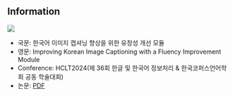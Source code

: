 ## Information
![](../src/Pasted%20image%2020241221212939.png)

- 국문: 한국어 이미지 캡셔닝 향상을 위한 유창성 개선 모듈
- 영문: Improving Korean Image Captioning with a Fluency Improvement Module
- Conference: HCLT2024(제 36회 한글 및 한국어 정보처리 & 한국코퍼스언어학회 공동 학술대회)
- 논문: [PDF](../src/HCLT_2024.pdf)
